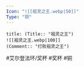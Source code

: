 ```yaml
---
Icon: "![[祖灵之王.webp|50]]"
Type: "铜"
---
```

```ad-common-bronze-trophy
title: (Title:: "祖灵之王")
![[祖灵之王.webp|100]]
(Comment:: "打败祖灵之王")
```

#艾尔登法环/奖杯 #奖杯 #铜